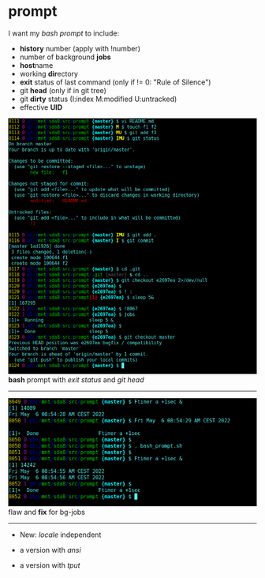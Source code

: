 # prompt
I want my *bash prompt* to include:
 - **history** number (apply with !number)
 - number of background **jobs**
 - **host**name
 - working **dir**ectory
 - **exit** status of last command (only if != 0: "Rule of Silence")
 - git **head** (only if in git tree)
 - git **dirty** status (I:index M:modified U:untracked)
 - effective **UID**

![revise](pics/revise.png)\
**bash** prompt with _exit status_ and _git head_

---
![bg-jobs](pics/bg-jobs.png)\
flaw and **fix** for bg-jobs

---
 - New: *locale* independent

 - a version with *ansi*

 - a version with *tput*

